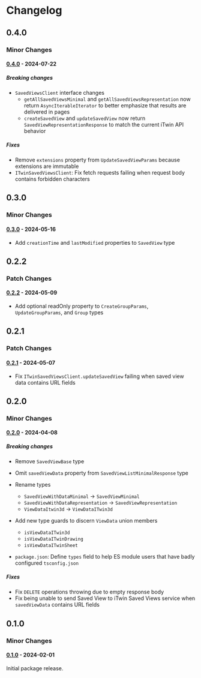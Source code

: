 # Changelog

## 0.4.0

### Minor Changes

#### [0.4.0](https://github.com/iTwin/saved-views/tree/client-v0.4.0/packages/saved-views-client/) - 2024-07-22

##### Breaking changes

- `SavedViewsClient` interface changes
  - `getAllSavedViewsMinimal` and `getAllSavedViewsRepresentation` now return `AsyncIterableIterator` to better emphasize that results are delivered in pages
  - `createSavedView` and `updateSavedView` now return `SavedViewRepresentationResponse` to match the current iTwin API behavior

##### Fixes

- Remove `extensions` property from `UpdateSavedViewParams` because extensions are immutable
- `ITwinSavedViewsClient`: Fix fetch requests failing when request body contains forbidden characters

## 0.3.0

### Minor Changes

#### [0.3.0](https://github.com/iTwin/saved-views/tree/v0.3.0-client/packages/saved-views-client) - 2024-05-16

- Add `creationTime` and `lastModified` properties to `SavedView` type

## 0.2.2

### Patch Changes

#### [0.2.2](https://github.com/iTwin/saved-views/tree/v0.2.2-client/packages/saved-views-client) - 2024-05-09

- Add optional readOnly property to `CreateGroupParams`, `UpdateGroupParams`, and `Group` types

## 0.2.1

### Patch Changes

#### [0.2.1](https://github.com/iTwin/saved-views/tree/v0.2.1-client/packages/saved-views-client) - 2024-05-07

- Fix `ITwinSavedViewsClient.updateSavedView` failing when saved view data contains URL fields

## 0.2.0

### Minor Changes

#### [0.2.0](https://github.com/iTwin/saved-views/tree/v0.2.0-client/packages/saved-views-client) - 2024-04-08

##### Breaking changes

- Remove `SavedViewBase` type
- Omit `savedViewData` property from `SavedViewListMinimalResponse` type
- Rename types
  - `SavedViewWithDataMinimal` -> `SavedViewMinimal`
  - `SavedViewWithDataRepresentation` -> `SavedViewRepresentation`
  - `ViewDataItwin3d` -> `ViewDataITwin3d`

- Add new type guards to discern `ViewData` union members
  - `isViewDataITwin3d`
  - `isViewDataITwinDrawing`
  - `isViewDataITwinSheet`
- `package.json`: Define `types` field to help ES module users that have badly configured `tsconfig.json`

##### Fixes

- Fix `DELETE` operations throwing due to empty response body
- Fix being unable to send Saved View to iTwin Saved Views service when `savedViewData` contains URL fields

## 0.1.0

### Minor Changes

#### [0.1.0](https://github.com/iTwin/saved-views/tree/v0.1.0-client/packages/saved-views-client) - 2024-02-01

Initial package release.
